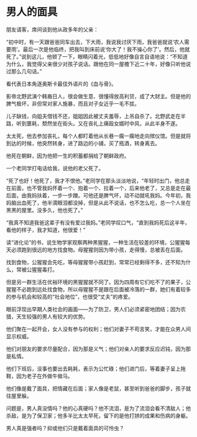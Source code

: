 # 男人的面具

朋友请客，席间谈到他从政多年的父亲： 

“初中时，有一天跟爸爸同车出去，下大雨，我说我讨厌下雨，我爸爸就说‘农人需要雨’。最后一次是他临终，把我叫到床前说‘你大了！我不操心你了’。然后，他就死了。”说到这儿，他顿了一下，眼睛闪着光，低低地好像自言自语地说：“不知道为什么，我觉得父亲很少对孩子说话。跟他在同一屋檐下近二十年，好像只听他说过那么几句话。” 

看代表日本角逐奥斯卡最佳外语片的《血与骨》。 

影帝北野武演个韩裔日人，很会做生意、很懂得放高利贷，成了大财主。但是他的脾气极坏，非但常对家人施暴，而且对子女近乎一毛不拔。 

儿子缺钱，向姐夫借钱不还，姐姐因此被丈夫羞辱，上吊自杀了。北野武走在半路，听到噩耗，颓然坐在街头。又在丧礼上痛殴女婿时中风，从此半身不遂。 

太太死，他去参加丧礼，每个人都盯着他从长巷一瘸一瘸地走向殡仪馆。但是就将到达的时候，他突然转身，进了路边的小铺，买了瓶酒，转身离去。 

他死在朝鲜，因为他把一生的积蓄都捐给了朝鲜政府。 

一个老同学打电话给我，说他的老父死了。 

“死了也好！他死了，我才不恨他。”老同学在那头淡淡地说，“年轻时出门，他总走在前面，也不管我妈怀着一个、抱着一个、拉着一个，后来他老了，又总是走在最后面，由我妈扶着，一步一步蹭。可他还是脾气坏，动不动就吼我妈。今年初，我妈脑出血死了，他半滴眼泪都没掉，但是从此不说话，也不怎么吃，总一个人坐在黑黑的屋里。没多久，他也死了。” 

“我真不知道我爸这辈子有没有爱过我妈。”老同学叹口气，“直到我妈死后这半年，看他的样子，我才知道，他很爱！” 

读“进化论”的书，说生物学家观察两种黑猩猩，一种生活在较差的环境，公猩猩每天必须跑到很远的地方找食物。母猩猩则因为带小孩，走得慢，总被丢在后面。 

找到食物，公猩猩会先吃，等母猩猩带小孩赶到，常常已经剩得不多，还不知为什么，常被公猩猩毒打。 

但是另一群生活在优裕环境的黑猩猩就不同了。因为四周有它们吃不了的果子，公猩猩不必跑到远处找食物，所以母猩猩不是跟在后面被冷落的一群，她们有着较多的参与机会和较高的“社会地位”，也很受“丈夫”的疼爱。 

眼前浮现出早期人类社会的画面——为了防卫，男人们必须紧密地团结；因为农猎，天生较强的男人有较大的优势。 

他们聚在一起开会，女人没有参与的权利；他们对妻子不苟言笑，才能在众男人间显示权威。 

他们对朋友的要求尽量配合，因为那是义气；他们对亲人的要求反应迟钝，因为那是私情。 

他们下班后，没事也要出去耗耗，表示为公忙碌；他们进门后，等着妻子呈上拖鞋，因为老子在外做牛做马。 

他们像是戴了面具，把情藏在后面；家人像是老鼠，甚至听到爸爸的脚步，孩子就往屋里躲。 

问题是，男人真没情吗？他的心真硬吗？他不流泪，是为了流泪会看不清敌人；他杀敌，是为了保卫家；他多半比太太早死，留下的是他打拼的成果和伤病的身躯。 

男人真是强者吗？抑或他们只是戴着面具的可怜虫？